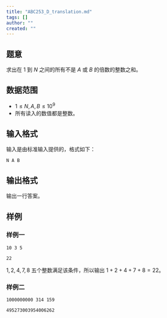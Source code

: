 ```yaml
---
title: "ABC253_D_translation.md"
tags: []
author: ""
created: ""
---
```


## 题意
求出在 $1$ 到 $N$ 之间的所有不是 $A$ 或 $B$ 的倍数的整数之和。

## 数据范围

- $1 \le N,A,B \le 10^9$
- 所有读入的数值都是整数。

## 输入格式

输入是由标准输入提供的，格式如下：

```
N A B
```

## 输出格式

输出一行答案。

## 样例

### 样例一

```
10 3 5
```

```
22
```

$1,2,4,7,8$ 五个整数满足该条件，所以输出 $1+2+4+7+8=22$。

### 样例二

```
1000000000 314 159
```

```
495273003954006262
```


